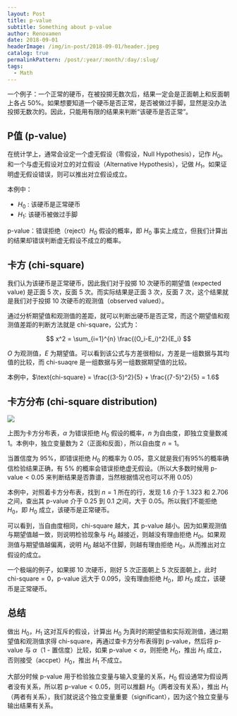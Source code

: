 ```yaml
---
layout: Post
title: p-value
subtitle: Something about p-value
author: Renovamen
date: 2018-09-01
headerImage: /img/in-post/2018-09-01/header.jpeg
catalog: true
permalinkPattern: /post/:year/:month/:day/:slug/
tags:
  - Math
---
```


一个例子：一个正常的硬币，在被投掷无数次后，结果一定会是正面朝上和反面朝上各占 50%。如果想要知道一个硬币是否正常，是否被做过手脚，显然是没办法投掷无数次的。因此，只能用有限的结果来判断“该硬币是否正常”。

<!-- more -->


## P值 (p-value)

在统计学上，通常会设定一个虚无假设（零假设，Null Hypothesis），记作 $H_0$。和一个与虚无假设对立的对立假设（Alternative Hypothesis），记做 $H_1$。如果证明虚无假设错误，则可以推出对立假设成立。

本例中：
- $H_0$ : 该硬币是正常硬币
- $H_1$: 该硬币被做过手脚


p-value：错误拒绝（reject）$H_0$ 假设的概率，即 $H_0$ 事实上成立，但我们计算出的结果却错误判断虚无假设不成立的概率。

## 卡方 (chi-square)

我们认为该硬币是正常硬币，因此我们对于投掷 10 次硬币的期望值 (expected value) 是正面 5 次，反面 5 次。而实际结果是正面 3 次，反面 7 次，这个结果就是我们对于投掷 10 次硬币的观测值（observed valued）。

通过分析期望值和观测值的差距，就可以判断出硬币是否正常，而这个期望值和观测值差距的判断方法就是 chi-square，公式为：

$$
x^2 = \sum_{i=1}^{n} \frac{(O_i-E_i)^2}{E_i}
$$

$O$ 为观测值，$E$ 为期望值。可以看到该公式与方差很相似，方差是一组数据与其均值的比较，而 chi-suaqre 是一组数据与另一组数据期望值的比较。

本例中，$\text{chi-square} = \frac{(3-5)^2}{5} + \frac{(7-5)^2}{5} = 1.6$


## 卡方分布 (chi-square distribution)

![](/img/in-post/2018-09-01/chi-square-distribution.png)

上图为卡方分布表，$\alpha$ 为错误拒绝 $H_0$ 假设的概率，$n$ 为自由度，即独立变量数减 1。本例中，独立变量数为 2（正面和反面），所以自由度 $n = 1$。

当置信度为 95%，即错误拒绝 $H_0$ 的概率为 0.05，意义就是我们有95%的概率确信检验结果正确，有 5% 的概率会错误拒绝虚无假设。（所以大多数时候用 $\text{p-value}<0.05$ 来判断结果是否靠谱，当然根据情况也可以不用 0.05）

本例中，对照着卡方分布表，找到 $n = 1$ 所在的行，发现 1.6 介于 1.323 和 2.706 之间，查出其 p-value 介于 0.25 到 0.1 之间，大于 0.05。所以我们不能拒绝 $H_0$，即 $H_0$ 成立，该硬币是正常硬币。

可以看到，当自由度相同，chi-square 越大，其 p-value 越小。因为如果观测值与期望值越一致，则说明检验现象与 $H_0$ 越接近，则越没有理由拒绝 $H_0$。如果观测值与期望值越偏离，说明 $H_0$ 越站不住脚，则越有理由拒绝 $H_0$，从而推出对立假设的成立。

一个极端的例子，如果掷 10 次硬币，刚好 5 次正面朝上 5 次反面朝上，此时 $\text{chi-square} = 0$，p-value 远大于 0.095，没有理由拒绝 $H_0$，即 $H_0$ 成立，该硬币是正常硬币。

## 总结
做出 $H_0$，$H_1$ 这对互斥的假设，计算出 $H_0$ 为真时的期望值和实际观测值，通过期望值和观测值求得 chi-square，再通过查卡方分布表得到 p-value，然后将 p-value 与 $\alpha$（1 - 置信度）比较，如果 $\text{p-value} < \alpha$，则拒绝 $H_0$，推出 $H_1$ 成立，否则接受（accpet）$H_0$，推出 $H_1$ 不成立。

大部分时候 p-value 用于检验独立变量与输入变量的关系，$H_0$ 假设通常为假设两者没有关系，所以若 $\text{p-value} < 0.05$，则可以推翻 $H_0$（两者没有关系），推出 $H_1$（两者有关系），我们就说这个独立变量重要（significant），因为这个独立变量与输出结果有关系。
